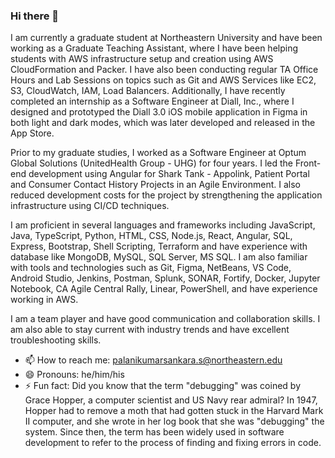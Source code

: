 ### Hi there 👋

I am currently a graduate student at Northeastern University and have been working as a Graduate Teaching Assistant, where I have been helping students with AWS infrastructure setup and creation using AWS CloudFormation and Packer. I have also been conducting regular TA Office Hours and Lab Sessions on topics such as Git and AWS Services like EC2, S3, CloudWatch, IAM, Load Balancers. Additionally, I have recently completed an internship as a Software Engineer at Diall, Inc., where I designed and prototyped the Diall 3.0 iOS mobile application in Figma in both light and dark modes, which was later developed and released in the App Store.

Prior to my graduate studies, I worked as a Software Engineer at Optum Global Solutions (UnitedHealth Group - UHG) for four years. I led the Front-end development using Angular for Shark Tank - Appolink, Patient Portal and Consumer Contact History Projects in an Agile Environment. I also reduced development costs for the project by strengthening the application infrastructure using CI/CD techniques.

I am proficient in several languages and frameworks including JavaScript, Java, TypeScript, Python, HTML, CSS, Node.js, React, Angular, SQL, Express, Bootstrap, Shell Scripting, Terraform and have experience with database like MongoDB, MySQL, SQL Server, MS SQL. I am also familiar with tools and technologies such as Git, Figma, NetBeans, VS Code, Android Studio, Jenkins, Postman, Splunk, SONAR, Fortify, Docker, Jupyter Notebook, CA Agile Central Rally, Linear, PowerShell, and have experience working in AWS. 

I am a team player and have good communication and collaboration skills. I am also able to stay current with industry trends and have excellent troubleshooting skills.

- 📫 How to reach me: palanikumarsankara.s@northeastern.edu
- 😄 Pronouns: he/him/his
- ⚡ Fun fact: Did you know that the term "debugging" was coined by Grace Hopper, a computer scientist and US Navy rear admiral? In 1947, Hopper had to remove a moth that had gotten stuck in the Harvard Mark II computer, and she wrote in her log book that she was "debugging" the system. Since then, the term has been widely used in software development to refer to the process of finding and fixing errors in code.

